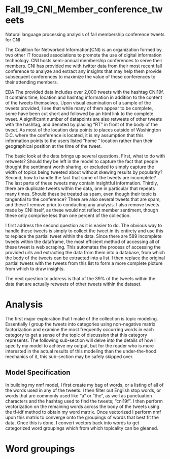 # Fall_19_CNI_Member_conference_tweets
Natural language processing analysis of fall membership conference tweets for CNI


The Coalition for Networked Information(CNI) is an organization formed by two other IT focused associations to promote the use of digital information technology. CNI hosts semi-annual membership conferences to serve their members. 
CNI has provided me with twitter data from their most recent fall conference to analyze and extract any insights that may help them provide subsequent conferences to maximize the value of these conferences to their attending members. 

EDA
The provided data includes over 2,000 tweets with the hashtag CNI19f. It contains time, location and hashtag information in addition to the content of the tweets themselves.
Upon visual examination of a sample of the tweets provided, I see that while many of them appear to be complete, some have been cut short and followed by an html link to the complete tweet. A significant number of datapoints are also retweets of other tweets with the hashtag, and denoted by placing “RT” in front of the body of the tweet. As most of the location data points to places outside of Washington D.C. where the conference is located, it is my assumption that this information points to the users listed “home ” location rather than their geographical position at the time of the tweet. 

The basic look at the data brings up several questions. First, what to do with retweets? Should they be left in the model to capture the fact that people thought the sentiment worth sharing, or excluded to simply capture the width of topics being tweeted about without skewing results by popularity? Second, how to handle the fact that some of the tweets are incomplete? The last parts of these tweets may contain insightful information. Thirdly, there are duplicate tweets within the data, one in particular that repeats many times. Should these be treated as spam, even though their topic is tangential to the conference? There are also several tweets that are spam, and these I remove prior to conducting any analysis. I also remove tweets made by CNI itself, as these would not reflect member sentiment, though these only comprise less than one percent of the collection. 

I first address the second question as it is easier to do. The obvious way to handle these tweets is simply to collect the tweet in its entirety and use this to replace the partial tweet within the data. Since there are 589 incomplete tweets within the dataframe, the most efficient method of accessing all of these tweet is web scraping. This automates the process of accessing the provided urls and extracting the data from them into a database, from which the body of the tweets can be extracted into a list. I then replace the original partial tweets with the tweets from this list to form a more complete picture from which to draw insights. 

The next question to address is that of the 39% of the tweets within the data that are actually retweets of other tweets within the dataset. 

# Analysis

The first major exploration that I make of the collection is topic modeling. Essentially I group the tweets into categories using non-negative matrix factorization and examine the most frequently occurring words in each category to get a sense of the topic of discussion that this category represents. The following sub-section will delve into the details of how I specify my model to achieve my output, but for the reader who is more interested in the actual results of this modeling than the under-the-hood mechanics of it, this sub-section may be safely skipped over. 

## Model Specification
In building my nmf model, I first create my bag of words, or a listing of all of the words used in any of the tweets. I then filter out English stop words, or words that are commonly used like “a” or “the”, as well as punctuation characters and the hashtag used to find the tweets; “cni19f”. I then perform vectorization on the remaining words across the body of the tweets using the tf-idf method to obtain my word matrix. Once vectorized I perform nmf upon this matrix to converge onto the groupings of words that best fit the data. Once this is done, I convert vectors back into words to get categorized word groupings which from which topicality can be gleaned. 

# Word groupings 
